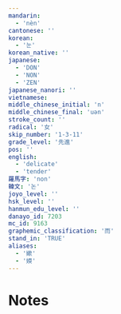 ```yaml
---
mandarin:
  - 'nèn'
cantonese: ''
korean:
  - '눈'
korean_native: ''
japanese:
  - 'DON'
  - 'NON'
  - 'ZEN'
japanese_nanori: ''
vietnamese:
middle_chinese_initial: 'n'
middle_chinese_final: 'uən'
stroke_count: ''
radical: '女'
skip_number: '1-3-11'
grade_level: '先進'
pos: ''
english:
  - 'delicate'
  - 'tender'
羅馬字: 'non'
韓文: '논'
joyo_level: ''
hsk_level: ''
hanmun_edu_level: ''
danayo_id: 7203
mc_id: 9163
graphemic_classification: '而'
stand_in: 'TRUE'
aliases:
  - '嫰'
  - '媆'
---
```


# Notes
